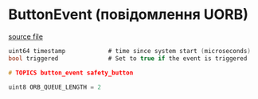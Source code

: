 # ButtonEvent (повідомлення UORB)

[source file](https://github.com/PX4/PX4-Autopilot/blob/main/msg/ButtonEvent.msg)

```c
uint64 timestamp			# time since system start (microseconds)
bool triggered				# Set to true if the event is triggered

# TOPICS button_event safety_button

uint8 ORB_QUEUE_LENGTH = 2

```

